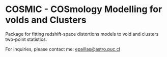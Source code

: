 # COSMIC - COSmology Modelling for voIds and Clusters

Package for fitting redshift-space distortions models to void and clusters two-point statistics.

For inquiries, please contact me: epaillas@astro.puc.cl